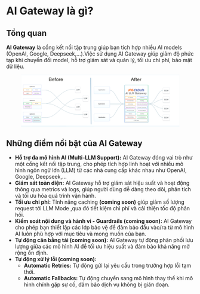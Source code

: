 # AI Gateway là gì?

## Tổng quan

**AI Gateway** là cổng kết nối tập trung giúp bạn tích hợp nhiều AI models (OpenAI, Google, Deepseek,...).Việc sử dụng AI Gateway giúp giảm độ phức tạp khi chuyển đổi model, hỗ trợ giám sát và quản lý, tối ưu chi phí, bảo mật dữ liệu.

<figure><img src="../../.gitbook/assets/image (7) (1).png" alt=""><figcaption></figcaption></figure>

## Những điểm nổi bật của AI Gateway

* **Hỗ trợ đa mô hình AI (Multi-LLM Support):** AI Gateway đóng vai trò như một cổng kết nối tập trung, cho phép tích hợp linh hoạt với nhiều mô hình ngôn ngữ lớn (LLM) từ các nhà cung cấp khác nhau như OpenAI, Google, Deepseek,...
* **Giám sát toàn diện:** AI Gateway hỗ trợ giám sát hiệu suất và hoạt động thông qua metrics và logs, giúp người dùng dễ dàng theo dõi, phân tích và tối ưu hóa quá trình vận hành.
* **Tối ưu chi phí:** Tính năng caching **(coming soon)** giúp giảm số lượng request tới LLM Mode ,qua đó tiết kiệm chi phí và cải thiện tốc độ phản hồi.
* **Kiểm soát nội dung và hành vi - Guardrails (coming soon):** AI Gateway cho phép bạn thiết lập các lớp bảo vệ để đảm bảo đầu vào/ra từ mô hình AI luôn phù hợp với mục tiêu và mong muốn của bạn.
* **Tự động cân bằng tải (coming soon):** AI Gateway tự động phân phối lưu lượng giữa các mô hình AI để tối ưu hiệu suất và đảm bảo khả năng mở rộng ổn định.
* **Tự động xử lý lỗi (coming soon):**&#x20;
  * **Automatic Retries:** Tự động gửi lại yêu cầu trong trường hợp lỗi tạm thời.
  * **Automatic Fallbacks:** Tự động chuyển sang mô hình thay thế khi mô hình chính gặp sự cố, đảm bảo dịch vụ không bị gián đoạn.
